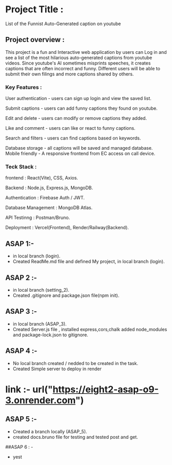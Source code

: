 # Project Title :

List of the Funnist Auto-Generated caption on youtube

## Project overview :

This project is a fun and Interactive web application by users can Log in and see a list of the most hilarious auto-generated captions from youtube videos. Since youtube's AI sometimes misprints speeches, it creates captions that are often incorrect and funny. Different users will be able to submit their own filings and more captions shared by others.

### Key Features :

User authentication - users can sign up login and view the saved list.

Submit captions - users can add funny captions they found on youtube.

Edit and delete - users can modify or remove captions they added.

Like and comment - users can like or react to funny captions.

Search and filters - users can find captions based on keywords.

Database storage - all captions will be saved and managed database. Mobile friendly - A responsive frontend from EC access on call device.

### Teck Stack :

frontend : React(Vite), CSS, Axios.

Backend : Node.js, Express.js, MongoDB.

Authentication : Firebase Auth / JWT.

Database Management : MongoDB Atlas.

API Testinng : Postman/Bruno.

Deployment : Vercel(Frontend), Render/Railway(Backend).



## ASAP 1:- 
 -  in local branch (login).
 - Created ReadMe.md file and defined My project, in local branch (login).

## ASAP 2 :- 
 - in local branch (setting_2).
 - Created .gitignore and package.json file(npm init).

 ## ASAP 3 :-
  - in local branch (ASAP_3).
  - Created Server.js file , installed express,cors,chalk added node_modules and package-lock.json to gitignore.

## ASAP 4 :-
 - No local branch created / nedded to be created in the task.
 - Created Simple server to deploy in render 
# link :- url("https://eight2-asap-o9-3.onrender.com")


## ASAP 5 :-
 - Created a branch locally (ASAP_5).
 - created docs.bruno file for testing and tested post and get.


 ##ASAP 6 : -
  - yest 
 


